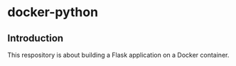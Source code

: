 # docker-python

## Introduction

This respository is about building a Flask application on a Docker container.
